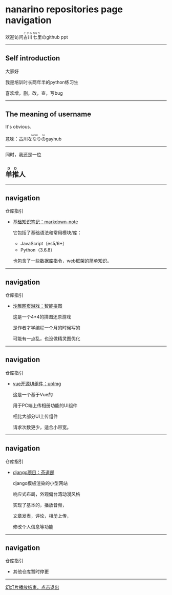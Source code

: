 # nanarino repositories page navigation

欢迎访问<ruby>古川<rp>(<rp><rt>こがわ</rt><rp>)</rp>七<rp>(</rp><rt>&nbsp;なな</rt><rp>)</rp>里<rp>(</rp><rt>り&nbsp;</rt><rp>)</rp></ruby>のgithub ppt

---

## Self introduction

大家好

我是培训时长两年半的python练习生

喜欢增，删，改，查，写bug

---

## The meaning of username

It's obvious.

意味：古川<ruby>ななり<rp>(</rp><rt>nanari</rt><rp>)</rp></rp>の<rp>(</rp><rt>no</rt><rp>)</rp></ruby>gayhub

---

同时，我还是一位

## <ruby>单<rp>(</rp><rt>D</rt><rp>)</rp></rp>推<rp>(</rp><rt>D</rt><rp>)</rp></ruby>人

---

## navigation

仓库指引

- [基础知识笔记：markdown-note](https://nanarino.github.io/markdown-note/)

  它包括了基础语法和常用模块/库：

  - JavaScript（es5/6+）
  - Python（3.6.8）

  也包含了一些数据库指令，web框架的简单知识。

---

## navigation

仓库指引

- [沙雕网页游戏：智能拼图](https://nanarino.github.io/jigsaw/)

  这是一个4*4的拼图还原游戏

  是作者才学编程一个月的时候写的

  可能有一点乱，也没做精灵图优化

---

## navigation

仓库指引

- [vue开源UI组件：upImg](https://github.com/nanarino/vue-upImg/blob/master/README.md)

  这是一个基于Vue的

  用于PC端上传相册功能的UI组件

  相比大部分UI上传组件

  请求次数更少，适合小带宽。

---

## navigation

仓库指引

- [django项目：茶道部](https://github.com/nanarino/cdb/blob/master/README.md)

  django模板渲染的小型网站

  响应式布局，外观偏台湾动漫风格

  实现了基本的，播放音频，

  文章发表，评论，相册上传，

  修改个人信息等功能

---

## navigation

仓库指引

- 其他仓库暂时停更

---

<a href="javascript:window.opener=null;window.location.href='https://github.com/nanarino';window.close();">幻灯片播放结束，点击退出</a>

